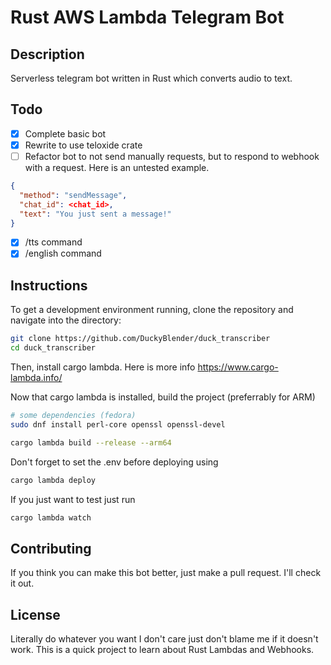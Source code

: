 # Rust AWS Lambda Telegram Bot

## Description

Serverless telegram bot written in Rust which converts audio to text.

## Todo
- [x] Complete basic bot
- [x] Rewrite to use teloxide crate
- [ ] Refactor bot to not send manually requests, but to respond to webhook with a request. Here is an untested example.
```json
{
  "method": "sendMessage",
  "chat_id": <chat_id>,
  "text": "You just sent a message!"
}
```
- [x] /tts command
- [x] /english command

## Instructions

To get a development environment running, clone the repository and navigate into the directory:

```bash
git clone https://github.com/DuckyBlender/duck_transcriber
cd duck_transcriber
```

Then, install cargo lambda. Here is more info
https://www.cargo-lambda.info/

Now that cargo lambda is installed, build the project (preferrably for ARM)

```bash
# some dependencies (fedora)
sudo dnf install perl-core openssl openssl-devel
```

```bash
cargo lambda build --release --arm64
```

Don't forget to set the .env before deploying using
```bash
cargo lambda deploy
```

If you just want to test just run
```bash
cargo lambda watch
```

## Contributing

If you think you can make this bot better, just make a pull request. I'll check it out.

## License

Literally do whatever you want I don't care just don't blame me if it doesn't work. This is a quick project to learn about Rust Lambdas and Webhooks.
